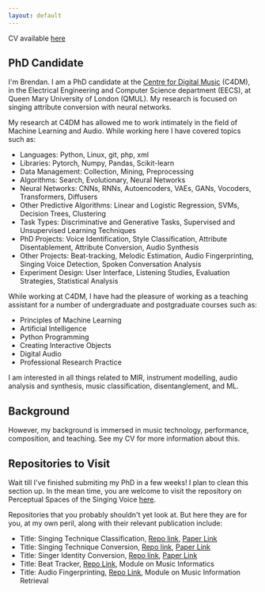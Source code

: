 ```yaml
---
layout: default
---
```


CV available [here]()

## PhD Candidate

I'm Brendan. I am a PhD candidate at the [Centre for Digital Music](http://c4dm.eecs.qmul.ac.uk/) (C4DM), in the Electrical Engineering and Computer Science department (EECS), at Queen Mary University of London (QMUL). My research is focused on singing attribute conversion with neural networks.

My research at C4DM has allowed me to work intimately in the field of Machine Learning and Audio. While working here I have covered topics such as:

- Languages: Python, Linux, git, php, xml
- Libraries: Pytorch, Numpy, Pandas, Scikit-learn
- Data Management: Collection, Mining, Preprocessing
- Algorithms: Search, Evolutionary, Neural Networks
- Neural Networks: CNNs, RNNs, Autoencoders, VAEs, GANs, Vocoders, Transformers, Diffusers
- Other Predictive Algorithms: Linear and Logistic Regression, SVMs, Decision Trees, Clustering
- Task Types: Discriminative and Generative Tasks, Supervised and Unsupervised Learning Techniques
- PhD Projects: Voice Identification, Style Classification, Attribute Disentablement, Attribute Conversion, Audio Synthesis
- Other Projects: Beat-tracking, Melodic Estimation, Audio Fingerprinting, Singing Voice Detection, Spoken Conversation Analysis
- Experiment Design: User Interface, Listening Studies, Evaluation Strategies, Statistical Analysis

While working at C4DM, I have had the pleasure of working as a teaching assistant for a number of undergraduate and postgraduate courses such as:

- Principles of Machine Learning
- Artificial Intelligence
- Python Programming
- Creating Interactive Objects
- Digital Audio
- Professional Research Practice

I am interested in all things related to MIR, instrument modelling, audio analysis and synthesis, music classification, disentanglement, and ML.

## Background

However, my background is immersed in music technology, performance, composition, and teaching.
See my CV for more information about this.

## Repositories to Visit

Wait till I've finished submiting my PhD in a few weeks! I plan to clean this section up. In the mean time, you are welcome to visit the repository on Perceptual Spaces of the Singing Voice [here](https://github.com/Trebolium/VoicePerception).

Repositories that you probably shouldn't yet look at. But here they are for you, at my own peril, along with their relevant publication include:

- Title: Singing Technique Classification, [Repo link](https://github.com/Trebolium/VocalTechClass), [Paper Link](https://arxiv.org/abs/2111.08839)
- Title: Singing Technique Conversion, [Repo link](https://github.com/Trebolium/autoSTC), [Paper Link](https://arxiv.org/abs/2111.08839)
- Title: Singer Identity Conversion, [Repo link](https://github.com/Trebolium/autoSvc), [Paper Link](https://arxiv.org/abs/2302.13678)
- Title: Beat Tracker, [Repo Link](https://github.com/Trebolium/beat_tracker), Module on Music Informatics
- Title: Audio Fingerprinting, [Repo Link](https://github.com/Trebolium/shazam_Imitator), Module on Music Information Retrieval

<!-- ## Voice Work

Our most recent work focuses on generating a voice timbre encoder designed specifically for the singing voice. [Previous work](https://program.ismir2020.net/poster_1-08.html) exploring voice conversion in the singing domain have used encoder's trained on speech data to achieve the task of singing voice conversion. We have used a similar architecture proposed by [Wan et al. 2018](https://ieeexplore.ieee.org/abstract/document/8462665) and implemented by [CorentinJ](https://github.com/CorentinJ/Real-Time-Voice-Cloning) for this task, and trained it on a number of features and combinations of datasets. The implementation of this network is featured [here](https://github.com/Trebolium/singer_id_encoder).


**Commented on 2022.02.22 -> Please note that documentation and formatting for the public eye is underway. Links to _some_ of the repos below have been temporarily disabled**

Our published work on [Zero-shot Singing Voice Conversion](https://cmmr2021.github.io/proceedings/pdffiles/cmmr2021_26.pdf) describes a process for converting the perceived singing technique of a sung passage to a target technique, without affecting any other vocal attributes. The framework involves using the AutoVC framework (a repository for this has kindly supplied by the author [Kaizhi Qian/Auspicious3000](https://github.com/auspicious3000/autovc)) which is conditioned on the output embeddings of a pretrained singing technique classifier (the code of which is available [here](https://github.com/Trebolium/VocalTechClass)) The presentation can be found on the CMMR2021 Youtube channel [here](https://www.youtube.com/watch?v=3SpzDQKQ3O0&t=3283s).

Our more recent work explores the [WORLD vocoder](https:) for its voice-specific features and pitch-invariant properties. The WORLD vocoder is used to train a _singer-identity_ encoder, which captures the most important features of the vocal timbre and provides these as embeddings. This will be used to train an autoVC, the bottleneck embeddings of which we look forward to using as input to a VAE.

To ensure our models' latent space is reflecting something similar to that of human perception, we derived dissimilarity ratings by publishing a listening test, where users rated how different vocal sounds were from one another. The setup, analysis and conclusions are all documented in our paper, [An Exploratory Study on Perceptual Spaces of the Singing Voice](https://boblsturm.github.io/aimusic2020/papers/CSMC__MuMe_2020_paper_38.pdf) and illustrated at the Joint AI in Music Creativity conference [presentation](https://www.youtube.com/watch?v=DAZZ_ChbfSo). Results and analysis are presented [here](https://github.com/Trebolium/VoicePerception)!


## MIR Tasks

I also have experience in DSP, which has been made applicable in my studies on music information retrieval. An example of this can be found in the [Shazam imitator repo](https://github.com/Trebolium/shazam_Imitator), were recorded clips of a song in a noisey environment can be submitted as a query and compared with a song database. The algorithm returns the top three most likely matches for the given query. Results were evaluated using a subset of classical and pop songs from the GTZAN dataset. The algorithm is inspired from [Fundamentals of Music Processing](https://link.springer.com/book/10.1007/978-3-319-21945-5) (Muller, 2015).

I have also designed a basic beat-tracker that estimates tempo and follows the beat of music, using a combination of techniques from multiple researchers. Results were evaluated using the [Ballroom dataset](http://mtg.upf.edu/ismir2004/contest/tempoContest/node5.html). The repository for this can be found [here](https://github.com/Trebolium/beat_tracker).

Separate documentation providing further referencing and context for these applications for these repositories are available on request. -->